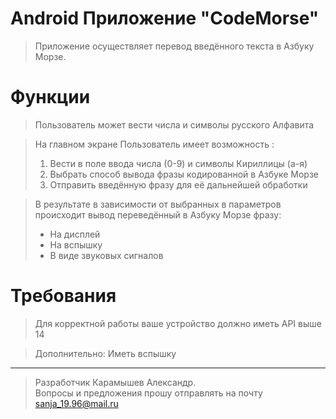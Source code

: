 # Android Приложение "CodeMorse"
> Приложение осуществляет перевод введённого текста в Азбуку Морзе.

# Функции
> Пользователь может вести числа и символы русского Алфавита

> На главном экране Пользователь имеет возможность :
> 1. Вести в поле ввода числа (0-9) и символы Кириллицы (а-я)
> 2. Выбрать способ вывода фразы кодированной в  Азбуке Морзе 
> 3. Отправить введённую фразу для её дальнейшей обработки


> В результате в зависимости от выбранных в параметров происходит вывод переведённый в Азбуку Морзе фразу:
> * На дисплей 
> * На вспышку 
> * В виде звуковых сигналов

# Требования 
> Для корректной работы ваше устройство должно иметь API выше 14

> Дополнительно: Иметь вспышку


***
> Разработчик Карамышев Александр.  
> Вопросы и предложения прошу отправлять на почту <sanja_19.96@mail.ru> 
